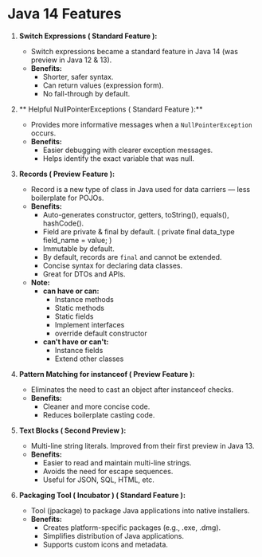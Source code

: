 # Java 14 Features

1. **Switch Expressions ( Standard Feature ):**
    - Switch expressions became a standard feature in Java 14 (was preview in Java 12 & 13).
    - **Benefits:**
        - Shorter, safer syntax.
        - Can return values (expression form).
        - No fall-through by default.

2. ** Helpful NullPointerExceptions ( Standard Feature ):**
    - Provides more informative messages when a `NullPointerException` occurs.
    - **Benefits:**
        - Easier debugging with clearer exception messages.
        - Helps identify the exact variable that was null.

3. **Records ( Preview Feature ):**
    - Record is a new type of class in Java used for data carriers — less boilerplate for POJOs.
    - **Benefits:**
        - Auto-generates constructor, getters, toString(), equals(), hashCode().
        - Field are private & final by default. ( private final data_type field_name = value; )
        - Immutable by default.
        - By default, records are `final` and cannot be extended.
        - Concise syntax for declaring data classes.
        - Great for DTOs and APIs.
    - **Note:**
         - **can have or can:**
            - Instance methods
            - Static methods
            - Static fields
            - Implement interfaces
            - override default constructor
         - **can't have or can't:**
           - Instance fields
           - Extend other classes

4. **Pattern Matching for instanceof ( Preview Feature ):**
   - Eliminates the need to cast an object after instanceof checks.
   - **Benefits:**
       - Cleaner and more concise code.
       - Reduces boilerplate casting code.

5. **Text Blocks ( Second Preview ):**
    - Multi-line string literals. Improved from their first preview in Java 13.
    - **Benefits:**
         - Easier to read and maintain multi-line strings.
         - Avoids the need for escape sequences.
         - Useful for JSON, SQL, HTML, etc.

6. **Packaging Tool ( Incubator ) ( Standard Feature ):**
    - Tool (jpackage) to package Java applications into native installers.
    - **Benefits:**
        - Creates platform-specific packages (e.g., .exe, .dmg).
        - Simplifies distribution of Java applications.
        - Supports custom icons and metadata.